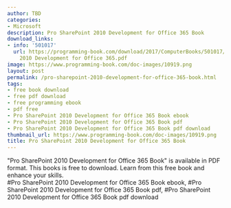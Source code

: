 ```yaml
---
author: TBD
categories:
- Microsoft
description: Pro SharePoint 2010 Development for Office 365 Book
download_links:
- info: '501017'
  url: https://programming-book.com/download/2017/ComputerBooks/501017/Pro SharePoint
    2010 Development for Office 365.pdf
image: https://www.programming-book.com/doc-images/10919.png
layout: post
permalink: /pro-sharepoint-2010-development-for-office-365-book.html
tags:
- free book download
- free pdf download
- free programming ebook
- pdf free
- Pro SharePoint 2010 Development for Office 365 Book ebook
- Pro SharePoint 2010 Development for Office 365 Book pdf
- Pro SharePoint 2010 Development for Office 365 Book pdf download
thumbnail_url: https://www.programming-book.com/doc-images/10919.png
title: Pro SharePoint 2010 Development for Office 365 Book
---
```


 
<div class="item-desc text-justify">
  "Pro SharePoint 2010 Development for Office 365 Book" is available in PDF format. This books is free to download. Learn from this free book and enhance your skills.
  <br>
  #Pro SharePoint 2010 Development for Office 365 Book ebook, #Pro SharePoint 2010 Development for Office 365 Book pdf, #Pro SharePoint 2010 Development for Office 365 Book pdf download
</div>